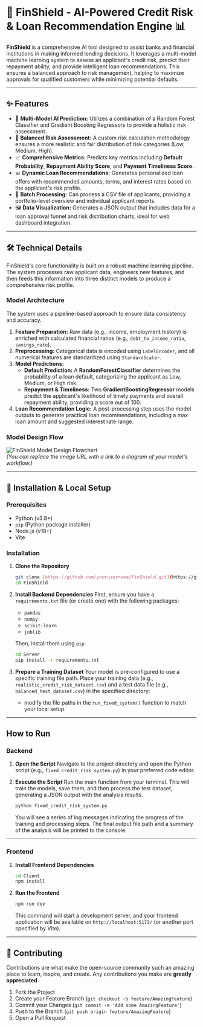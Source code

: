 # 🔮 FinShield - AI-Powered Credit Risk & Loan Recommendation Engine 📊

**FinShield** is a comprehensive AI tool designed to assist banks and financial institutions in making informed lending decisions. It leverages a multi-model machine learning system to assess an applicant's credit risk, predict their repayment ability, and provide intelligent loan recommendations. This ensures a balanced approach to risk management, helping to maximize approvals for qualified customers while minimizing potential defaults.

***

## ✨ Features

- 🤖 **Multi-Model AI Prediction:** Utilizes a combination of a Random Forest Classifier and Gradient Boosting Regressors to provide a holistic risk assessment.
- 🧠 **Balanced Risk Assessment:** A custom risk calculation methodology ensures a more realistic and fair distribution of risk categories (Low, Medium, High).
- 📈 **Comprehensive Metrics:** Predicts key metrics including **Default Probability**, **Repayment Ability Score**, and **Payment Timeliness Score**.
- 📊 **Dynamic Loan Recommendations:** Generates personalized loan offers with recommended amounts, terms, and interest rates based on the applicant's risk profile.
- 📁 **Batch Processing:** Can process a CSV file of applicants, providing a portfolio-level overview and individual applicant reports.
- 🖼️ **Data Visualization:** Generates a JSON output that includes data for a loan approval funnel and risk distribution charts, ideal for web dashboard integration.

***

## 🛠️ Technical Details

FinShield's core functionality is built on a robust machine learning pipeline. The system processes raw applicant data, engineers new features, and then feeds this information into three distinct models to produce a comprehensive risk profile.

### Model Architecture

The system uses a pipeline-based approach to ensure data consistency and accuracy.

1.  **Feature Preparation:** Raw data (e.g., income, employment history) is enriched with calculated financial ratios (e.g., `debt_to_income_ratio`, `savings_rate`).
2.  **Preprocessing:** Categorical data is encoded using `LabelEncoder`, and all numerical features are standardized using `StandardScaler`.
3.  **Model Predictions:**
    -   **Default Prediction:** A **RandomForestClassifier** determines the probability of a loan default, categorizing the applicant as Low, Medium, or High risk.
    -   **Repayment & Timeliness:** Two **GradientBoostingRegressor** models predict the applicant's likelihood of timely payments and overall repayment ability, providing a score out of 100.
4.  **Loan Recommendation Logic:** A post-processing step uses the model outputs to generate practical loan recommendations, including a max loan amount and suggested interest rate range.

### Model Design Flow
![FinShield Model Design Flowchart](https://i.imgur.com/your-image-id.png)  
*(You can replace the image URL with a link to a diagram of your model's workflow.)*

***

## 🚀 Installation & Local Setup

### Prerequisites

-   Python (v3.8+)
-   `pip` (Python package installer)
-   Node.js (v18+)
-   Vite

### Installation

1.  **Clone the Repository**
    ```bash
    git clone [https://github.com/yourusername/FinShield.git](https://github.com/yourusername/FinShield.git)
    cd FinShield
    ```

2.  **Install Backend Dependencies**
    First, ensure you have a `requirements.txt` file (or create one) with the following packages:
    -   `pandas`
    -   `numpy`
    -   `scikit-learn`
    -   `joblib`

    Then, install them using `pip`:
    ```bash
    cd Server
    pip install -r requirements.txt
    ```

3.  **Prepare a Training Dataset**
    Your model is pre-configured to use a specific training file path. Place your training data (e.g., `realistic_credit_risk_dataset.csv`) and a test data file (e.g., `balanced_test_dataset.csv`) in the specified directory:
    -   modify the file paths in the `run_fixed_system()` function to match your local setup.

***

## How to Run

### Backend

1.  **Open the Script**
    Navigate to the project directory and open the Python script (e.g., `fixed_credit_risk_system.py`) in your preferred code editor.

2.  **Execute the Script**
    Run the main function from your terminal. This will train the models, save them, and then process the test dataset, generating a JSON output with the analysis results.

    ```bash
    python fixed_credit_risk_system.py
    ```

    You will see a series of log messages indicating the progress of the training and processing steps. The final output file path and a summary of the analysis will be printed to the console.

***

### Frontend

1.  **Install Frontend Dependencies**
    ```bash
    cd Client
    npm install
    ```

2.  **Run the Frontend**
    ```bash
    npm run dev
    ```
    This command will start a development server, and your frontend application will be available on `http://localhost:5173/` (or another port specified by Vite).

***

## 🤝 Contributing

Contributions are what make the open-source community such an amazing place to learn, inspire, and create. Any contributions you make are **greatly appreciated**.

1.  Fork the Project
2.  Create your Feature Branch (`git checkout -b feature/AmazingFeature`)
3.  Commit your Changes (`git commit -m 'Add some AmazingFeature'`)
4.  Push to the Branch (`git push origin feature/AmazingFeature`)
5.  Open a Pull Request